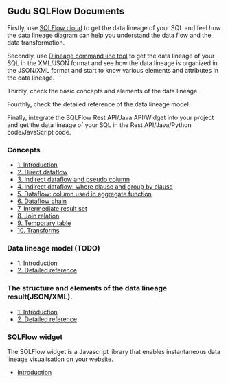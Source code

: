 ## Gudu SQLFlow Documents

Firstly, use [SQLFlow cloud](https://sqlflow.gudusoft.com/) to get the data lineage of your SQL and feel how the data lineage diagram can help you understand the data flow and the data transformation.

Secondly, use [Dlineage command line tool](https://github.com/sqlparser/gsp_demo_java/releases) to get the data lineage of your SQL in the XML/JSON format and see how the data lineage is organized in the JSON/XML format and start to know various elements and attributes in the data lineage.

Thirdly, check the basic concepts and elements of the data lineage.

Fourthly, check the detailed reference of the data lineage model.

Finally, integrate the SQLFlow Rest API/Java API/Widget into your project and get the data lineage of your SQL in the Rest API/Java/Python code/JavaScript code.


### Concepts
- [1. Introduction](basic-concepts/1-introduction.md)
- [2. Direct dataflow](basic-concepts/2-direct-dataflow.md)
- [3. Indirect dataflow and pseudo column](basic-concepts/3-indirect-dataflow-and-pseudo-column.md)
- [4. Indirect dataflow: where clause and group by clause](basic-concepts/4-indirect-dataflow-where-group-by.md)
- [5. Dataflow: column used in aggregate function](basic-concepts/5-dataflow-column-used-in-aggregate-function.md)
- [6. Dataflow chain](basic-concepts/6-dataflow-chain.md)
- [7. Intermediate result set](basic-concepts/7-intermediate-resultset.md)
- [8. Join relation](basic-concepts/8-join-relation.md)
- [9. Temporary table](basic-concepts/9-temporary-table.md)
- [10. Transforms](basic-concepts/10-transforms.md)


### Data lineage model (TODO)
- [1. Introduction](data-lineage-model/readme.md)
- [2. Detailed reference](data-lineage-model/data-lineage-model-reference.md)

### The structure and elements of the data lineage result(JSON/XML).
- [1. Introduction](data-lineage-format/readme.md)
- [2. Detailed reference](data-lineage-format/data-lineage-format-reference.md)

### SQLFlow widget

The SQLFlow widget is a Javascript library that enables instantaneous data lineage visualisation on your website.


- [Introduction](../widget/doc/readme.md)

